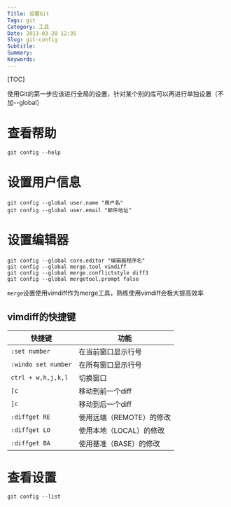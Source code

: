 ```yaml
---
Title: 设置Git
Tags: git
Category: 工具
Date: 2013-03-20 12:35
Slug: git-config
Subtitle: 
Summary: 
Keywords:
---
```

[TOC]

使用Git的第一步应该进行全局的设置，针对某个别的库可以再进行单独设置（不加--global）

# 查看帮助

```
git config --help
```

# 设置用户信息

```
git config --global user.name "用户名"
git config --global user.email "邮件地址"
```

# 设置编辑器

```
git config --global core.editor "编辑器程序名"
git config --global merge.tool vimdiff
git config --global merge.conflictstyle diff3
git config --global mergetool.prompt false
```

`merge`设置使用vimdiff作为merge工具，熟练使用vimdiff会极大提高效率

## vimdiff的快捷键

| 快捷键 | 功能 | 
| --- | --- | 
| `:set number` | 在当前窗口显示行号 | 
| `:windo set number` | 在所有窗口显示行号 | 
| `ctrl + w,h,j,k,l` | 切换窗口 |
| `[c` | 移动到前一个diff |
| `]c` | 移动到后一个diff |
| `:diffget RE` | 使用远端（REMOTE）的修改 |
| `:diffget LO` | 使用本地（LOCAL）的修改 |
| `:diffget BA` | 使用基准（BASE）的修改 |

# 查看设置

```
git config --list
```